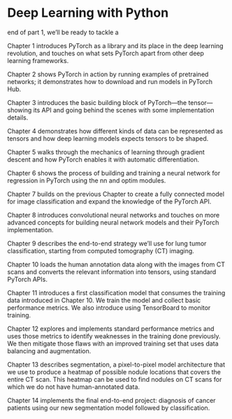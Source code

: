 # Deep Learning with Python
end of part 1, we’ll be ready to tackle a 

Chapter 1 introduces PyTorch as a library and its place in the deep learning revolution, and touches on what sets PyTorch apart from other deep learning frameworks.

Chapter 2 shows PyTorch in action by running examples of pretrained networks; it
demonstrates how to download and run models in PyTorch Hub.
 
Chapter 3 introduces the basic building block of PyTorch—the tensor—showing
its API and going behind the scenes with some implementation details.
 
Chapter 4 demonstrates how different kinds of data can be represented as tensors
and how deep learning models expects tensors to be shaped.
 
Chapter 5 walks through the mechanics of learning through gradient descent and
how PyTorch enables it with automatic differentiation.
 
Chapter 6 shows the process of building and training a neural network for regression in PyTorch using the nn and optim modules.
 
Chapter 7 builds on the previous 
Chapter to create a fully connected model for
image classification and expand the knowledge of the PyTorch API.
 
Chapter 8 introduces convolutional neural networks and touches on more advanced
concepts for building neural network models and their PyTorch implementation.
 
Chapter 9 describes the end-to-end strategy we’ll use for lung tumor classification,
starting from computed tomography (CT) imaging.
 
Chapter 10 loads the human annotation data along with the images from CT scans
and converts the relevant information into tensors, using standard PyTorch APIs.
 
Chapter 11 introduces a first classification model that consumes the training data
introduced in 
Chapter 10. We train the model and collect basic performance metrics.
We also introduce using TensorBoard to monitor training.
 
Chapter 12 explores and implements standard performance metrics and uses
those metrics to identify weaknesses in the training done previously. We then mitigate
those flaws with an improved training set that uses data balancing and augmentation.
 
Chapter 13 describes segmentation, a pixel-to-pixel model architecture that we use
to produce a heatmap of possible nodule locations that covers the entire CT scan.
This heatmap can be used to find nodules on CT scans for which we do not have
human-annotated data.
 
Chapter 14 implements the final end-to-end project: diagnosis of cancer patients
using our new segmentation model followed by classification.